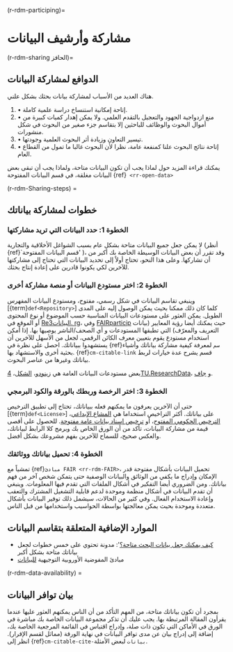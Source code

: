(r-rdm-participing)=
# مشاركة وأرشيف البيانات

(r-rdm-sharing الحافز)=
## الدوافع لمشاركة البيانات
هناك العديد من الأسباب لمشاركة بيانات بحثك بشكل علني.

1. • إتاحة إمكانية استنساخ دراسة علمية كاملة.
2. • منع ازدواجية الجهود والتعجيل بالتقدم العلمي. ولا يمكن إهدار كميات كبيرة من أموال البحوث والوظائف للباحثين إلا بتقاسم جزء صغير من البحوث في شكل منشورات.
3. • تيسير التعاون وزيادة أثر البحوث العلمية وجودتها.
4. • إتاحة نتائج البحوث علنا كمنفعة عامة، نظرا لأن البحوث غالبا ما تمول من القطاع العام.

يمكنك قراءة المزيد حول لماذا يجب أن تكون البيانات متاحة، ولماذا يجب أن تبقى بعض البيانات مغلقة، في قسم البيانات المفتوحة {ref}` <rr-open-data>`

(r-rdm-Sharing-steps) =
## خطوات لمشاركة بياناتك

### الخطوة 1: حدد البيانات التي تريد مشاركتها

لا يمكن جعل جميع البيانات متاحة بشكل عام بسبب الشواغل الأخلاقية والتجارية (أنظر {ref}`قسم البيانات المفتوحة' <rr-open-data>)، وقد تقرر أن بعض البيانات الوسيطة الخاصة بك أكبر من أن تشاركها. وعلى هذا النحو، تحتاج أولاً إلى تحديد البيانات التي تحتاج إلى مشاركتها للآخرين لكي يكونوا قادرين على إعادة إنتاج بحثك.

### الخطوة 2: اختر مستودع البيانات أو منصة مشاركة أخرى

وينبغي تقاسم البيانات في شكل رسمي، مفتوح، ومستودع البيانات المفهرس [{term}`def<Repository>`] كلما كان ذلك ممكنا بحيث يمكن الوصول إليه على المدى الطويل. يمكن العثور على مستودعات البيانات المناسبة حسب الموضوع أو نوع المحتوى أو الموقع في [Re3البيانات. rg](https://www.re3data.org/)، وفي [FAIRparticip](https://fairsharing.org/databases) حيث يمكنك أيضا رؤية المعايير (بيانات التعريف والمعرّف) التي تطبقها المستودعات و أي الصحف/الناشر يوصيها بها. إذا أمكن استخدام مستودع يقوم بتعيين معرف الكائن الرقمي، لجعل من الأسهل للآخرين أن يستشهدوا ببياناتك. احصل على نظرة في {ref}`سم` لمعرفة كيفية مشاركة بياناتك وأشياء بحثية أخرى والاستشهاد بها. {ref}`cm-citable-link` قسم يشرح عدة خيارات لربط بياناتك وغيرها من عناصر البحوث.

بعض مستودعات البيانات العامة هي [زينودو](https://zenodo.org/)، [الشكل](https://figshare.com/)، [4TU.ResearchData](https://data.4tu.nl/info/en)، و [جاف](https://datadryad.org/).

### الخطوة 3: اختر الرخصة وربطك بالورقة والكود البرمجي

حتى أن الآخرين يعرفون ما يمكنهم فعله ببياناتك، تحتاج إلى تطبيق الترخيص [{term}`def<License>`] على بياناتك. أكثر التراخيص استخداما هي [المشاع الإبداعي](https://creativecommons.org/choose/)، [الترخيص الحكومي المفتوح](http://www.nationalarchives.gov.uk/doc/open-government-licence/version/3/)، أو [ترخيص إسناد بيانات عامة مفتوحة](https://opendatacommons.org/licenses/by/index.html). للحصول على أقصى قيمة من مشاركة البيانات، تأكد من أن الورق الخاص بك وبرمج كلا الرابط لبياناتك، والعكس صحيح، للسماح للآخرين بفهم مشروعك بشكل أفضل.

### الخطوة 4: تحميل بياناتك ووثائقك

تمشياً مع {ref}`مبادئ FAIR <rr-rdm-FAIR>`، تحميل البيانات بأشكال مفتوحة قدر الإمكان وإدراج ما يكفي من الوثائق والبيانات الوصفية حتى يتمكن شخص آخر من فهم بياناتك. ومن الضروري أيضا التفكير في أشكال الملفات التي تقدم فيها المعلومات. وينبغي أن تقدم البيانات في أشكال منظمة وموحدة لدعم قابلية التشغيل المشترك والتعقب وإعادة الاستخدام الفعال. وفي كثير من الحالات، سيشمل ذلك توفير البيانات بأشكال متعددة وموحدة بحيث يمكن معالجتها بواسطة الحواسيب واستخدامها من قبل الناس.

## الموارد الإضافية المتعلقة بتقاسم البيانات
* [كيف يمكنك جعل بيانات البحث متاحة؟](https://www.software.ac.uk/how-can-you-make-research-data-accessible)': مدونة تحتوي على خمس خطوات لجعل بياناتك متاحة بشكل أكبر
* مبادئ المفوضية الأوروبية التوجيهية [للبيانات](https://open-research-europe.ec.europa.eu/for-authors/data-guidelines)

(r-rdm-data-availability) =
## بيان توافر البيانات
بمجرد أن تكون بياناتك متاحة، من المهم التأكد من أن الناس يمكنهم العثور عليها عندما يقرأون المقالة المرتبطة بها. يجب عليك أن تذكر مجموعة البيانات الخاصة بك مباشرة في الورق في الأماكن التي تكون ذات صلة، وإدراج اقتباس في القائمة المرجعية الخاصة بك، إضافة إلى إدراج بيان عن مدى توافر البيانات في نهاية الورقة (مماثل لقسم الإقرار). انظر إلى {ref}`cm-citable-cite-بيانات` لبعض الأمثلة.
